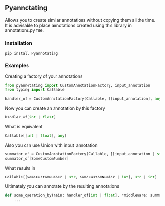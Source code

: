 ## Pyannotating
Allows you to create similar annotations without copying them all the time.<br>
It is advisable to place annotations created using this library in annotations.py file.

### Installation
`pip install Pyannotating`

### Examples
Creating a factory of your annotations
```python
from pyannotating import CustomAnnotationFactory, input_annotation
from typing import Callable

handler_of = CustomAnnotationFactory(Callable, [[input_annotation], any])
```
Now you can create an annotation by this factory
```python
handler_of[int | float]
```

What is equivalent
```python
Callable[[int | float], any]
```

Also you can use Union with input_annotation
```python
summator_of = CustomAnnotationFactory(Callable, [[input_annotation | str, input_annotation | int], str | int])
summator_of[SomeCustomNumber]
```

What results in
```python
Callable[[SomeCustomNumber | str, SomeCustomNumber | int], str | int]
```

Ultimately you can annotate by the resulting annotations
```python
def some_operation_by(main: handler_of[int | float], *middleware: summator_of[SomeCustomNumber]) -> handler_of[int | float]:
    ...
```
